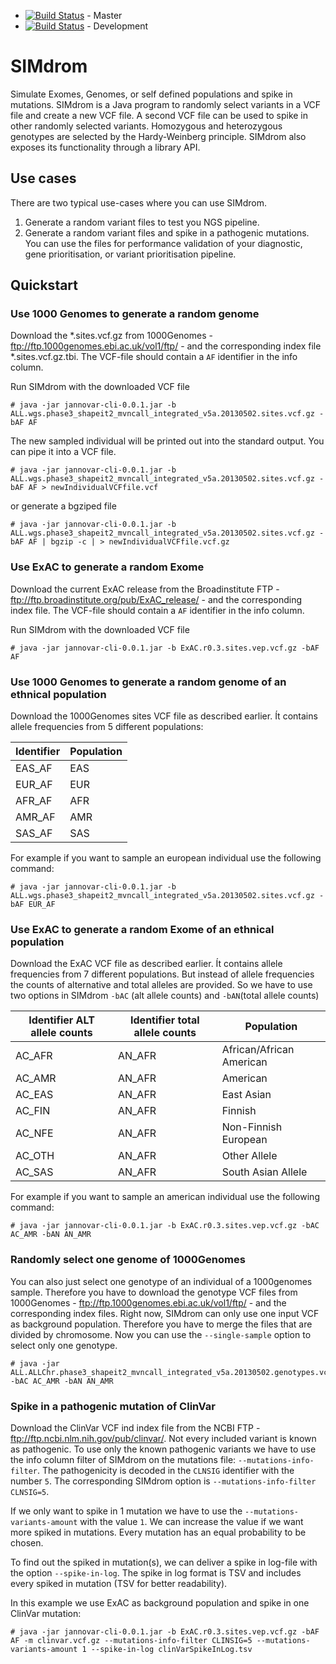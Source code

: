 * [![Build Status](https://travis-ci.org/visze/simdrom.svg?branch=master)](https://travis-ci.org/visze/simdrom) - Master 
* [![Build Status](https://travis-ci.org/visze/simdrom.svg?branch=development)](https://travis-ci.org/visze/simdrom) - Development

# SIMdrom

Simulate Exomes, Genomes, or self defined populations and spike in mutations. SIMdrom is a Java program to randomly select variants in a VCF file and create a new VCF file. A second VCF file can be used to spike in other randomly selected variants. Homozygous and heterozygous genotypes are selected by the Hardy-Weinberg principle. SIMdrom also exposes its functionality through a library API.

## Use cases

There are two typical use-cases where you can use SIMdrom. 

1. Generate a random variant files to test you NGS pipeline.
2. Generate a random variant files and spike in a pathogenic mutations. You can use the files for performance validation of your diagnostic, gene prioritisation, or variant prioritisation pipeline.   
 

## Quickstart

### Use 1000 Genomes to generate a random genome

Download the *.sites.vcf.gz from 1000Genomes - ftp://ftp.1000genomes.ebi.ac.uk/vol1/ftp/ - and the corresponding index file *.sites.vcf.gz.tbi. The VCF-file should contain a `AF` identifier in the info column.

Run SIMdrom with the downloaded VCF file
```
# java -jar jannovar-cli-0.0.1.jar -b ALL.wgs.phase3_shapeit2_mvncall_integrated_v5a.20130502.sites.vcf.gz -bAF AF
```
The new sampled individual will be printed out into the standard output. You can pipe it into a VCF file.
 ```
# java -jar jannovar-cli-0.0.1.jar -b ALL.wgs.phase3_shapeit2_mvncall_integrated_v5a.20130502.sites.vcf.gz -bAF AF > newIndividualVCFfile.vcf
```
or generate a bgziped file
```
# java -jar jannovar-cli-0.0.1.jar -b ALL.wgs.phase3_shapeit2_mvncall_integrated_v5a.20130502.sites.vcf.gz -bAF AF | bgzip -c | > newIndividualVCFfile.vcf.gz
```

### Use ExAC to generate a random Exome

Download the current ExAC release from the Broadinstitute FTP - ftp://ftp.broadinstitute.org/pub/ExAC_release/ - and the corresponding index file. The VCF-file should contain a `AF` identifier in the info column.

Run SIMdrom with the downloaded VCF file
```
# java -jar jannovar-cli-0.0.1.jar -b ExAC.r0.3.sites.vep.vcf.gz -bAF AF
```

### Use 1000 Genomes to generate a random genome of an ethnical population

Download the 1000Genomes sites VCF file as described earlier. Ít contains allele frequencies from 5 different populations:

|Identifier | Population|
|-----------|-----------|
|EAS_AF     |EAS        |
|EUR_AF     |EUR        |
|AFR_AF     |AFR        |
|AMR_AF     |AMR        |
|SAS_AF     |SAS        |

For example if you want to sample an european individual use the following command:
```
# java -jar jannovar-cli-0.0.1.jar -b ALL.wgs.phase3_shapeit2_mvncall_integrated_v5a.20130502.sites.vcf.gz -bAF EUR_AF
```

### Use ExAC to generate a random Exome of an ethnical population

Download the ExAC VCF file as described earlier. Ít contains allele frequencies from 7 different populations. But instead of allele frequencies the counts of alternative and total alleles are provided. So we have to use two options in SIMdrom `-bAC` (alt allele counts) and `-bAN`(total allele counts)



|Identifier ALT allele counts | Identifier total allele counts | Population           |
|-----------------------------|--------------------------------|----------------------|
|AC_AFR                       |AN_AFR                       |African/African American |
|AC_AMR                       |AN_AFR                       |American                 |
|AC_EAS                       |AN_AFR                       |East Asian               |
|AC_FIN                       |AN_AFR                       |Finnish                  |
|AC_NFE                       |AN_AFR                       |Non-Finnish European     |
|AC_OTH                       |AN_AFR                       |Other Allele             |
|AC_SAS                       |AN_AFR                       |South Asian Allele       |

For example if you want to sample an american individual use the following command:
```
# java -jar jannovar-cli-0.0.1.jar -b ExAC.r0.3.sites.vep.vcf.gz -bAC AC_AMR -bAN AN_AMR
```

### Randomly select one genome of 1000Genomes

You can also just select one genotype of an individual of a 1000genomes sample. Therefore you have to download the genotype VCF files from 1000Genomes - ftp://ftp.1000genomes.ebi.ac.uk/vol1/ftp/ - and the corresponding index files. Right now, SIMdrom can only use one input VCF as background population. Therefore you have to merge the files that are divided by chromosome. Now you can use the `--single-sample` option to select only one genotype.

 ```
# java -jar ALL.ALLChr.phase3_shapeit2_mvncall_integrated_v5a.20130502.genotypes.vcf.gz -bAC AC_AMR -bAN AN_AMR
```


### Spike in a pathogenic mutation of ClinVar

Download the ClinVar VCF ind index file from the NCBI FTP - ftp://ftp.ncbi.nlm.nih.gov/pub/clinvar/. Not every included variant is known as pathogenic. To use only the known pathogenic variants we have to use the info column filter of SIMdrom on the mutations file: `--mutations-info-filter`. The pathogenicity is decoded in the `CLNSIG` identifier with the number `5`. The corresponding SIMdrom option is `--mutations-info-filter CLNSIG=5`.

If we only want to spike in 1 mutation we have to use the `--mutations-variants-amount` with the value `1`. We can increase the value if we want more spiked in mutations. Every mutation has an equal probability to be chosen.

To find out the spiked in mutation(s), we can deliver a spike in log-file with the option `--spike-in-log`. The spike in log format is TSV and includes every spiked in mutation (TSV for better readability). 

In this example we use ExAC as background population and spike in one ClinVar mutation:
```
# java -jar jannovar-cli-0.0.1.jar -b ExAC.r0.3.sites.vep.vcf.gz -bAF AF -m clinvar.vcf.gz --mutations-info-filter CLINSIG=5 --mutations-variants-amount 1 --spike-in-log clinVarSpikeInLog.tsv
```
